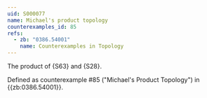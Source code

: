 ```yaml
---
uid: S000077
name: Michael's product topology
counterexamples_id: 85
refs:
  - zb: "0386.54001" 
    name: Counterexamples in Topology
---
```


The product of {S63} and {S28}.

Defined as counterexample #85 ("Michael's Product Topology")
in {{zb:0386.54001}}.
